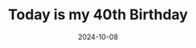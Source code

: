 ---
title: Today is my 40th Birthday
description: Some mid-life navel gazing
date: 2024-10-08
tags:
  - posts
layout: layouts/post.njk
---